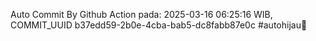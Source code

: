 Auto Commit By Github Action pada: 2025-03-16 06:25:16 WIB, COMMIT_UUID b37edd59-2b0e-4cba-bab5-dc8fabb87e0c #autohijau🗿
